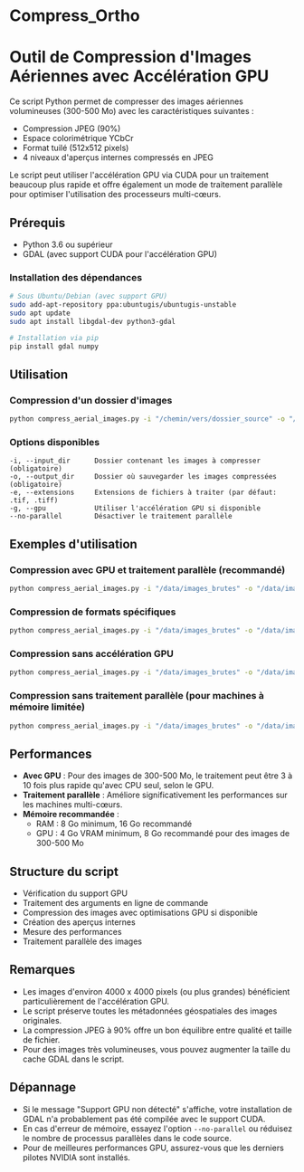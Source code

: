 # Compress_Ortho

# Outil de Compression d'Images Aériennes avec Accélération GPU

Ce script Python permet de compresser des images aériennes volumineuses (300-500 Mo) avec les caractéristiques suivantes :
- Compression JPEG (90%)
- Espace colorimétrique YCbCr
- Format tuilé (512x512 pixels)
- 4 niveaux d'aperçus internes compressés en JPEG

Le script peut utiliser l'accélération GPU via CUDA pour un traitement beaucoup plus rapide et offre également un mode de traitement parallèle pour optimiser l'utilisation des processeurs multi-cœurs.

## Prérequis

- Python 3.6 ou supérieur
- GDAL (avec support CUDA pour l'accélération GPU)

### Installation des dépendances

```bash
# Sous Ubuntu/Debian (avec support GPU)
sudo add-apt-repository ppa:ubuntugis/ubuntugis-unstable
sudo apt update
sudo apt install libgdal-dev python3-gdal

# Installation via pip
pip install gdal numpy
```

## Utilisation

### Compression d'un dossier d'images

```bash
python compress_aerial_images.py -i "/chemin/vers/dossier_source" -o "/chemin/vers/dossier_destination" --gpu
```

### Options disponibles

```
-i, --input_dir      Dossier contenant les images à compresser (obligatoire)
-o, --output_dir     Dossier où sauvegarder les images compressées (obligatoire)
-e, --extensions     Extensions de fichiers à traiter (par défaut: .tif, .tiff)
-g, --gpu            Utiliser l'accélération GPU si disponible
--no-parallel        Désactiver le traitement parallèle
```

## Exemples d'utilisation

### Compression avec GPU et traitement parallèle (recommandé)

```bash
python compress_aerial_images.py -i "/data/images_brutes" -o "/data/images_compressees" --gpu
```

### Compression de formats spécifiques

```bash
python compress_aerial_images.py -i "/data/images_brutes" -o "/data/images_compressees" -e .tif .img .raw --gpu
```

### Compression sans accélération GPU

```bash
python compress_aerial_images.py -i "/data/images_brutes" -o "/data/images_compressees"
```

### Compression sans traitement parallèle (pour machines à mémoire limitée)

```bash
python compress_aerial_images.py -i "/data/images_brutes" -o "/data/images_compressees" --no-parallel
```

## Performances

- **Avec GPU** : Pour des images de 300-500 Mo, le traitement peut être 3 à 10 fois plus rapide qu'avec CPU seul, selon le GPU.
- **Traitement parallèle** : Améliore significativement les performances sur les machines multi-cœurs.
- **Mémoire recommandée** : 
  - RAM : 8 Go minimum, 16 Go recommandé
  - GPU : 4 Go VRAM minimum, 8 Go recommandé pour des images de 300-500 Mo

## Structure du script

- Vérification du support GPU
- Traitement des arguments en ligne de commande
- Compression des images avec optimisations GPU si disponible
- Création des aperçus internes
- Mesure des performances
- Traitement parallèle des images

## Remarques

- Les images d'environ 4000 x 4000 pixels (ou plus grandes) bénéficient particulièrement de l'accélération GPU.
- Le script préserve toutes les métadonnées géospatiales des images originales.
- La compression JPEG à 90% offre un bon équilibre entre qualité et taille de fichier.
- Pour des images très volumineuses, vous pouvez augmenter la taille du cache GDAL dans le script.

## Dépannage

- Si le message "Support GPU non détecté" s'affiche, votre installation de GDAL n'a probablement pas été compilée avec le support CUDA.
- En cas d'erreur de mémoire, essayez l'option `--no-parallel` ou réduisez le nombre de processus parallèles dans le code source.
- Pour de meilleures performances GPU, assurez-vous que les derniers pilotes NVIDIA sont installés.
